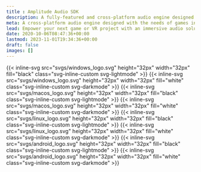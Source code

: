 ```yaml
---
title : Amplitude Audio SDK
description: A fully-featured and cross-platform audio engine designed with the needs of games in mind.
meta: A cross-platform audio engine designed with the needs of games in mind
lead: Empower your next game or VR project with an immersive audio solution
date: 2020-10-06T08:47:36+00:00
lastmod: 2023-11-01T19:34:36+00:00
draft: false
images: []
---
```


<div class="flex-row d-flex justify-content-center gap-4 mt-4">
{{< inline-svg src="svgs/windows_logo.svg" height="32px" width="32px" fill="black" class="svg-inline-custom svg-lightmode" >}}
{{< inline-svg src="svgs/windows_logo.svg" height="32px" width="32px" fill="white" class="svg-inline-custom svg-darkmode" >}}
{{< inline-svg src="svgs/macos_logo.svg" height="32px" width="32px" fill="black" class="svg-inline-custom svg-lightmode" >}}
{{< inline-svg src="svgs/macos_logo.svg" height="32px" width="32px" fill="white" class="svg-inline-custom svg-darkmode" >}}
{{< inline-svg src="svgs/linux_logo.svg" height="32px" width="32px" fill="black" class="svg-inline-custom svg-lightmode" >}}
{{< inline-svg src="svgs/linux_logo.svg" height="32px" width="32px" fill="white" class="svg-inline-custom svg-darkmode" >}}
{{< inline-svg src="svgs/android_logo.svg" height="32px" width="32px" fill="black" class="svg-inline-custom svg-lightmode" >}}
{{< inline-svg src="svgs/android_logo.svg" height="32px" width="32px" fill="white" class="svg-inline-custom svg-darkmode" >}}

[//]: # ({{< inline-svg src="svgs/ios_logo.svg" height="32px" width="32px" fill="black" class="svg-inline-custom opacity-25 svg-lightmode" >}})

[//]: # ({{< inline-svg src="svgs/ios_logo.svg" height="32px" width="32px" fill="white" class="svg-inline-custom opacity-25 svg-darkmode" >}})
</div>
